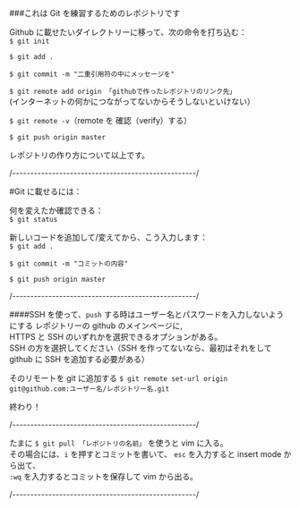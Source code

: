 ###これは Git を練習するためのレポジトリです

Github に載せたいダイレクトリーに移って、次の命令を打ち込む：<br/>
`$ git init`

`$ git add .`

`$ git commit -m "二重引用符の中にメッセージを"`

`$ git remote add origin 「githubで作ったレポジトリのリンク先」`<br/>
(インターネットの何かにつながってないからそうしないといけない）

`$ git remote -v`（remote を 確認（verify）する）

`$ git push origin master`

レポジトリの作り方について以上です。

/---------------------------------------------------/

#Git に載せるには：

何を変えたか確認できる：<br/>
`$ git status`

新しいコードを追加して/変えてから、こう入力します：<br/>
`$ git add .`

`$ git commit -m "コミットの内容"`

`$ git push origin master`

/---------------------------------------------------/

####SSH を使って、`push` する時はユーザー名とパスワードを入力しないようにする
レポジトリーの github のメインページに, <br/>
HTTPS と SSH のいずれかを選択できるオプションがある。</br>
SSH の方を選択してください（SSH を作ってないなら、最初はそれをして github に SSH を追加する必要がある）

そのリモートを git に追加する
`$ git remote set-url origin git@github.com:ユーザー名/レポジトリー名.git`


終わり！

/---------------------------------------------------/

たまに `$ git pull 「レポジトリの名前」` を使うと vim に入る。<br/>
その場合には、`i` を押すとコミットを書いて、 `esc` を入力すると insert mode から出て、<br/>
`:wq` を入力するとコミットを保存して vim から出る。

/---------------------------------------------------/
